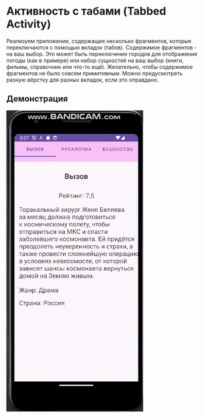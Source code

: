 # Активность с табами (Tabbed Activity)

Реализуем приложение, содержащее несколько фрагментов, которые переключаются с помощью вкладок (табов). Содержимое фрагментов - на ваш выбор. Это может быть переключение городов для отображения погоды (как в примере) или набор сущностей на ваш выбор (книги, фильмы, справочник или что-то ещё). Желательно, чтобы содержимое фрагментов не было совсем примитивным. Можно предусмотреть разную вёрстку для разных вкладок, если это оправдано. 

## Демонстрация

![gif_1](https://github.com/EkaterinaKugot/Mobile_development/blob/main/TabbedActivity/result.gif)





